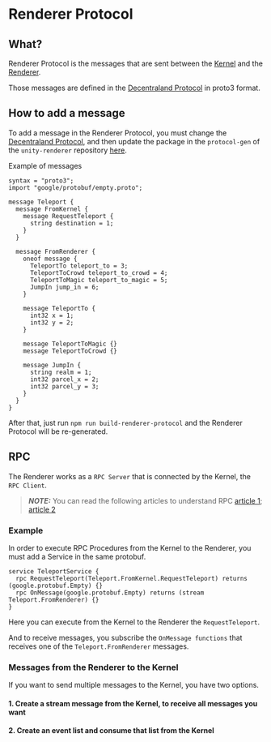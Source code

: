 # Renderer Protocol

## What?

Renderer Protocol is the messages that are sent between the [Kernel](http://github.com/decentraland/kernel) and the [Renderer](http://github.com/decentraland/unity-renderer).

Those messages are defined in the [Decentraland Protocol](https://github.com/decentraland/protocol/tree/main/renderer-protocol) in proto3 format.

## How to add a message

To add a message in the Renderer Protocol, you must change the [Decentraland Protocol](https://github.com/decentraland/protocol/tree/main/renderer-protocol), and then update the package in the `protocol-gen` of the `unity-renderer` repository [here](https://github.com/decentraland/unity-renderer/tree/dev/protocol-gen).

Example of messages
```
syntax = "proto3";
import "google/protobuf/empty.proto";

message Teleport {
  message FromKernel {
    message RequestTeleport {
      string destination = 1;
    }
  }

  message FromRenderer {
    oneof message {
      TeleportTo teleport_to = 3;
      TeleportToCrowd teleport_to_crowd = 4;
      TeleportToMagic teleport_to_magic = 5;
      JumpIn jump_in = 6;
    }

    message TeleportTo {
      int32 x = 1;
      int32 y = 2;
    }

    message TeleportToMagic {}
    message TeleportToCrowd {}

    message JumpIn {
      string realm = 1;
      int32 parcel_x = 2;
      int32 parcel_y = 3;
    }
  }
}
```

After that, just run `npm run build-renderer-protocol` and the Renderer Protocol will be re-generated.

## RPC

The Renderer works as a `RPC Server` that is connected by the Kernel, the `RPC Client`.

> **_NOTE:_**  You can read the following articles to understand RPC [article 1](https://www.techtarget.com/searchapparchitecture/definition/Remote-Procedure-Call-RPC); [article 2](https://grpc.io/docs/what-is-grpc/introduction/)

### Example

In order to execute RPC Procedures from the Kernel to the Renderer, you must add a Service in the same protobuf.

```
service TeleportService {
  rpc RequestTeleport(Teleport.FromKernel.RequestTeleport) returns (google.protobuf.Empty) {}
  rpc OnMessage(google.protobuf.Empty) returns (stream Teleport.FromRenderer) {}
}
```

Here you can execute from the Kernel to the Renderer the `RequestTeleport`.

And to receive messages, you subscribe the `OnMessage functions` that receives one of the `Teleport.FromRenderer` messages.

### Messages from the Renderer to the Kernel

If you want to send multiple messages to the Kernel, you have two options.

#### 1. Create a stream message from the Kernel, to receive all messages you want

#### 2. Create an event list and consume that list from the Kernel